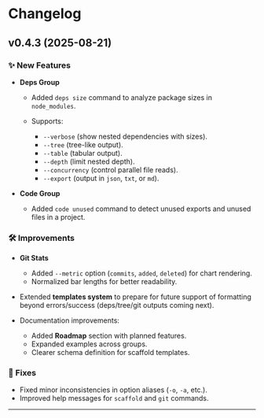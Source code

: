 # Changelog

## v0.4.3 (2025-08-21)

### ✨ New Features

- **Deps Group**

  - Added `deps size` command to analyze package sizes in `node_modules`.
  - Supports:

    - `--verbose` (show nested dependencies with sizes).
    - `--tree` (tree-like output).
    - `--table` (tabular output).
    - `--depth` (limit nested depth).
    - `--concurrency` (control parallel file reads).
    - `--export` (output in `json`, `txt`, or `md`).

- **Code Group**

  - Added `code unused` command to detect unused exports and unused files in a project.

### 🛠 Improvements

- **Git Stats**

  - Added `--metric` option (`commits`, `added`, `deleted`) for chart rendering.
  - Normalized bar lengths for better readability.

- Extended **templates system** to prepare for future support of formatting beyond errors/success (deps/tree/git outputs coming next).
- Documentation improvements:

  - Added **Roadmap** section with planned features.
  - Expanded examples across groups.
  - Clearer schema definition for scaffold templates.

### 🐛 Fixes

- Fixed minor inconsistencies in option aliases (`-o`, `-a`, etc.).
- Improved help messages for `scaffold` and `git` commands.

---
